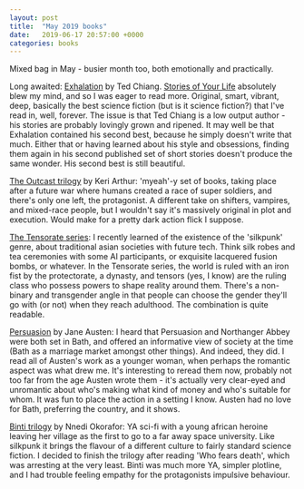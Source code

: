 ```yaml
---
layout: post
title:  "May 2019 books"
date:   2019-06-17 20:57:00 +0000
categories: books
---
```

Mixed bag in May - busier month too, both emotionally and practically.

Long awaited: [Exhalation](https://www.goodreads.com/book/show/41160292-exhalation) by Ted Chiang. [Stories of Your Life](https://www.goodreads.com/book/show/41160292-exhalation) absolutely blew my mind, and so I was eager to read more. Original, smart, vibrant, deep, basically the best science fiction (but is it science fiction?) that I've read in, well, forever. The issue is that Ted Chiang is a low output author - his stories are probably lovingly grown and ripened. It may well be that Exhalation contained his second best, because he simply doesn't write that much. Either that or having learned about his style and obsessions, finding them again in his second published set of short stories doesn't produce the same wonder. His second best is still beautiful.

[The Outcast trilogy](https://www.goodreads.com/series/170040-outcast) by Keri Arthur: 'myeah'-y set of books, taking place after a future war where humans created a race of super soldiers, and there's only one left, the protagonist. A different take on shifters, vampires, and mixed-race people, but I wouldn't say it's massively original in plot and execution. Would make for a pretty dark action flick I suppose.

[The Tensorate series](https://www.goodreads.com/series/198015-tensorate): I recently learned of the existence of the 'silkpunk' genre, about traditional asian societies with future tech. Think silk robes and tea ceremonies with some AI participants, or exquisite lacquered fusion bombs, or whatever. In the Tensorate series, the world is ruled with an iron fist by the protectorate, a dynasty, and tensors (yes, I know) are the ruling class who possess powers to shape reality around them. There's a non-binary and transgender angle in that people can choose the gender they'll go with (or not) when they reach adulthood. The combination is quite readable.

[Persuasion](https://www.goodreads.com/book/show/2156.Persuasion) by Jane Austen: I heard that Persuasion and Northanger Abbey were both set in Bath, and offered an informative view of society at the time (Bath as a marriage market amongst other things). And indeed, they did. I read all of Austen's work as a younger woman, when perhaps the romantic aspect was what drew me. It's interesting to reread them now, probably not too far from the age Austen wrote them - it's actually very clear-eyed and unromantic about who's making what kind of money and who's suitable for whom. It was fun to place the action in a setting I know. Austen had no love for Bath, preferring the country, and it shows.

[Binti trilogy](https://www.goodreads.com/series/180367-binti) by Nnedi Okorafor: YA sci-fi with a young african heroine leaving her village as the first to go to a far away space university. Like silkpunk it brings the flavour of a different culture to fairly standard science fiction. I decided to finish the trilogy after reading 'Who fears death', which was arresting at the very least. Binti was much more YA, simpler plotline, and I had trouble feeling empathy for the protagonists impulsive behaviour.







